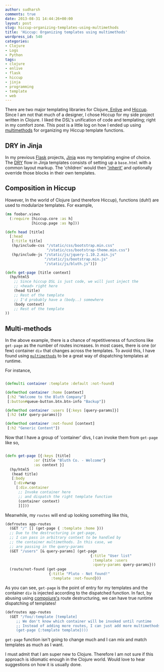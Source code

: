 ```yaml
---
author: sudharsh
comments: true
date: 2013-08-31 14:44:26+00:00
layout: post
slug: hiccup-organizing-templates-using-multimethods
title: 'Hiccup: Organizing templates using multimethods'
wordpress_id: 540
categories:
- Clojure
- Logs
- Python
tags:
- clojure
- enlive
- flask
- hiccup
- jinja
- programming
- template
- web
---
```


There are two major templating libraries for Clojure,[ Enlive](https://github.com/cgrand/enlive) and [Hiccup](https://github.com/weavejester/hiccup). Since I am not that much of a designer, I chose Hiccup for my side project written in Clojure. I liked the DSL's unification of code and templating; right in my comfort zone. This post is a little log on how I ended up using [multimethods](http://clojure.org/multimethods) for organizing my Hiccup template functions.


## DRY in Jinja




In my previous [Flask](http://jinja.pocoo.org/docs/templates/) projects, [Jinja](http://jinja.pocoo.org/docs/templates/) was my templating engine of choice. The [DRY](http://en.wikipedia.org/wiki/Don't_repeat_yourself) flow in Jinja templates consists of setting up a `base.html` with a common layout markup. The 'children' would then ['inherit'](http://jinja.pocoo.org/docs/templates/#template-inheritance) and optionally override those blocks in their own templates.





## Composition in Hiccup




However, In the world of Clojure (and therefore Hiccup), functions (duh!) are used to modularize templates.  For example,

``` clojure
(ns foobar.views
  (:require [hiccup.core :as h]
            [hiccup.page :as hp]))

(defn head [title]
  [:head
   [:title title]
   (hp/include-css "/static/css/bootstrap.min.css"
                   "/static/css/bootstrap-theme.min.css")
   (hp/include-js "/static/js/jquery-1.10.2.min.js"
                  "/static/js/bootstrap.min.js"
                  "/static/js/bluth.js")])

(defn get-page [title context]
  (hp/html5
    ;; Since hiccup DSL is just code, we will just inject the
    ;; <head> right here
    (head title)
    ;; Rest of the template
    ;; I'd probably have a (body..) somewhere
    (body context)
    ;; Rest of the template
))
```






## Multi-methods


In the above example, there is a chance of repetitiveness of functions like `get-page` as the number of routes increases. In most cases, there is one (or few) container `div` that changes across the templates. To avoid this, I have found using [`multimethods`](http://clojure.org/multimethods) to be a great way of dispatching templates at runtime.

For instance,


``` clojure

(defmulti container :template :default :not-found)

(defmethod container :home [context]
 [:h2 "Welcome to the Bluth Company"]
 [:button#queue-button.btn.btn-info "Backup"])

(defmethod container :users [{:keys [query-params]}]
 [:h2 (str query-params)])

(defmethod container :not-found [context]
 [:h2 "Generic Content"])

```




Now that I have a group of 'container' divs, I can invoke them from `get-page` like so,


``` clojure

(defn get-page [{:keys [title]
             :or {title "Bluth Co. - Welcome"}
             :as context }]
  (hp/html5
   (head title)
   [:body
    [:div#wrap
     [:div.container
      ;; Invoke container here
      ;; and dispatch the right template function
      (container context)
      ]]]))

```




Meanwhile, my `routes` will end up looking something like this,


``` clojure
(defroutes app-routes
  (GET "/" [] (get-page { :template :home }))
  ;; Due to the destructuring in get-page,
  ;; I can pass in arbitrary context to be handled by
  ;; the container multimethods. In this case, we
  ;; are passing in the query-params
  (GET "/users" [& query-params] (get-page
                                       {:title "User list"
                                        :template :users
                                        :query-params query-params}))
  (route/not-found (get-page
                    {:title "Pluto - Not found!"
                     :template :not-found}))
```




As you can see, `get-page` is the point of entry for my templates and the container `div` is injected according to the dispatched function. In fact, by abusing using [compojure's](https://github.com/weavejester/compojure/wiki/Destructuring-Syntax) route destructuring, we can have true runtime dispatching of templates!


``` clojure
(defroutes app-routes
  (GET "/foo/:template [template]
     ;; We don't know which container will be invoked until runtime
     ;; Instead of adding more routes, I can just add more multimethods
     (get-page {:template template})))
```




`get-page` function isn't going to change much and I can mix and match templates as much as I want.

I must admit that I am super new to Clojure. Therefore I am not sure if this approach is idiomatic enough in the Clojure world. Would love to hear suggestions on how it is usually done.
